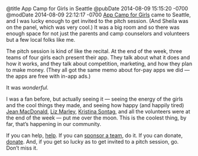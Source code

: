 @title App Camp for Girls in Seattle
@pubDate 2014-08-09 15:15:20 -0700
@modDate 2014-08-09 22:12:17 -0700
<a href="http://appcamp4girls.com">App Camp for Girls</a> came to Seattle, and I was lucky enough to get invited to the pitch session. (And Sheila was on the panel, which was very cool.) It was a big room and so there was enough space for not just the parents and camp counselors and volunteers but a few local folks like me.

The pitch session is kind of like the recital. At the end of the week, three teams of four girls each present their app. They talk about what it does and how it works, and they talk about competition, marketing, and how they plan to make money. (They all got the same memo about for-pay apps we did — the apps are free with in-app ads.)

It was *wonderful*.

I was a fan before, but actually seeing it — seeing the energy of the girls and the cool things they made, and seeing how happy (and happily tired) <a href="https://twitter.com/macgenie">Jean MacDonald</a>, <a href="https://twitter.com/emarley">Liz Marley</a>, <a href="https://twitter.com/knsontag">Kristina Sontag</a>, and all the volunteers were at the end of the week — put me over the moon. This is the coolest thing, by far, that’s happening in our community.

If you can help, <a href="http://appcamp4girls.com/volunteer/">help</a>. If you can <a href="http://appcamp4girls.com/new/2014/7/10/sponsor-an-app-camp-project-team.html">sponsor a team</a>, do it. If you can donate, <a href="http://appcamp4girls.com/contribute/">donate</a>. And, if you get so lucky as to get invited to a pitch session, go. Don’t miss it.
